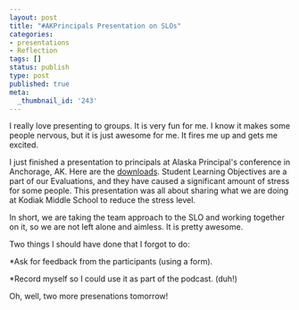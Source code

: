 ```yaml
---
layout: post
title: "#AKPrincipals Presentation on SLOs"
categories:
- presentations
- Reflection
tags: []
status: publish
type: post
published: true
meta:
  _thumbnail_id: '243'
---
```


I really love presenting to groups. It is very fun for me. I know it makes some people nervous, but it is just awesome for me. It fires me up and gets me excited.


I just finished a presentation to principals at Alaska Principal's conference in Anchorage, AK. Here are the 
[downloads](http://www.jethrojones.com/akprincipals2015/). Student Learning Objectives are a part of our Evaluations, and they have caused a significant amount of stress for some people. This presentation was all about sharing what we are doing at Kodiak Middle School to reduce the stress level.


In short, we are taking the team approach to the SLO and working together on it, so we are not left alone and aimless. It is pretty awesome.


Two things I should have done that I forgot to do:


*Ask for feedback from the participants (using a form).


*Record myself so I could use it as part of the podcast. (duh!)


Oh, well, two more presenations tomorrow!
